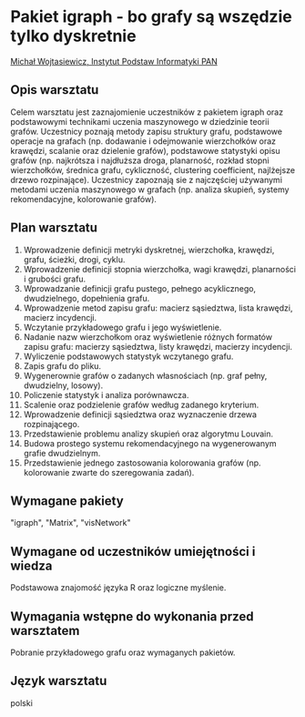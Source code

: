 # Pakiet igraph - bo grafy są wszędzie tylko dyskretnie

[Michał Wojtasiewicz, Instytut Podstaw Informatyki PAN]()

## Opis warsztatu 

Celem warsztatu jest zaznajomienie uczestników z pakietem igraph oraz podstawowymi technikami uczenia maszynowego w dziedzinie teorii grafów. Uczestnicy poznają metody zapisu struktury grafu, podstawowe operacje na grafach (np. dodawanie i odejmowanie wierzchołków oraz krawędzi, scalanie oraz dzielenie grafów), podstawowe statystyki opisu grafów (np. najkrótsza i najdłuższa droga, planarność, rozkład stopni wierzchołków, średnica grafu, cykliczność, clustering coefficient, najlżejsze drzewo rozpinające). Uczestnicy zapoznają sie z najczęściej używanymi metodami uczenia maszynowego w grafach (np. analiza skupień, systemy rekomendacyjne, kolorowanie grafów).

## Plan warsztatu 

1) Wprowadzenie definicji metryki dyskretnej, wierzchołka, krawędzi, grafu, ścieżki, drogi, cyklu.
2) Wprowadzenie definicji stopnia wierzchołka, wagi krawędzi, planarności i grubości grafu.
3) Wprowadzanie definicji grafu pustego, pełnego acyklicznego, dwudzielnego, dopełnienia grafu.
4) Wprowadzenie metod zapisu grafu: macierz sąsiedztwa, lista krawędzi, macierz incydencji.
5) Wczytanie przykładowego grafu i jego wyświetlenie.
6) Nadanie nazw wierzchołkom oraz wyświetlenie różnych formatów zapisu grafu: macierzy sąsiedztwa, listy krawędzi, macierzy incydencji.
7) Wyliczenie podstawowych statystyk wczytanego grafu.
8) Zapis grafu do pliku.
9) Wygenerownie grafów o zadanych własnościach (np. graf pełny, dwudzielny, losowy).
10) Policzenie statystyk i analiza porównawcza.
11) Scalenie oraz podzielenie grafów według zadanego kryterium.
12) Wprowadzenie definicji sąsiedztwa oraz wyznaczenie drzewa rozpinającego.
13) Przedstawienie problemu analizy skupień oraz algorytmu Louvain.
14) Budowa prostego systemu rekomendacyjnego na wygenerowanym grafie dwudzielnym.
15) Przedstawienie jednego zastosowania kolorowania grafów (np. kolorowanie zwarte do szeregowania zadań).

## Wymagane pakiety 



"igraph", "Matrix", "visNetwork"

## Wymagane od uczestników umiejętności i wiedza 

Podstawowa znajomość języka R oraz logiczne myślenie.

## Wymagania wstępne do wykonania przed warsztatem 

Pobranie przykładowego grafu oraz wymaganych pakietów.

## Język warsztatu 

polski